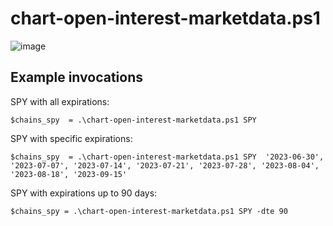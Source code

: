 
# chart-open-interest-marketdata.ps1

![image](https://github.com/dharmatech/options-chain-marketdata.ps1/assets/20816/45031217-5591-4b8f-b1c6-4d4b17276adc)

## Example invocations

SPY with all expirations:

    $chains_spy  = .\chart-open-interest-marketdata.ps1 SPY
    
SPY with specific expirations:

    $chains_spy  = .\chart-open-interest-marketdata.ps1 SPY  '2023-06-30', '2023-07-07', '2023-07-14', '2023-07-21', '2023-07-28', '2023-08-04', '2023-08-18', '2023-09-15'

SPY with expirations up to 90 days:

    $chains_spy = .\chart-open-interest-marketdata.ps1 SPY -dte 90

